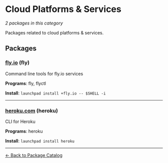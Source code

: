 # Cloud Platforms & Services

*2 packages in this category*

Packages related to cloud platforms & services.

## Packages

### [fly.io](../packages/flyio.md) (fly)

Command line tools for fly.io services

**Programs**: fly, flyctl

**Install**: `launchpad install +fly.io -- $SHELL -i`

---

### [heroku.com](../packages/herokucom.md) (heroku)

CLI for Heroku

**Programs**: heroku

**Install**: `launchpad install heroku`

---

[← Back to Package Catalog](../package-catalog.md)
